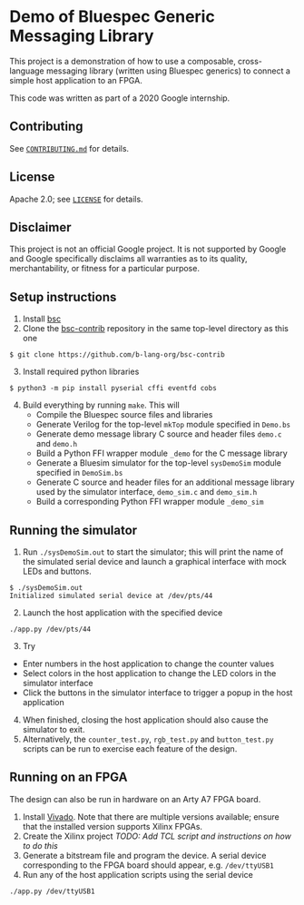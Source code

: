 # Demo of Bluespec Generic Messaging Library

This project is a demonstration of how to use a composable, cross-language
messaging library (written using Bluespec generics) to connect a simple
host application to an FPGA.

This code was written as part of a 2020 Google internship.

## Contributing

See [`CONTRIBUTING.md`](CONTRIBUTING.md) for details.

## License

Apache 2.0; see [`LICENSE`](LICENSE) for details.

## Disclaimer

This project is not an official Google project. It is not supported by
Google and Google specifically disclaims all warranties as to its quality,
merchantability, or fitness for a particular purpose.

## Setup instructions
1. Install [bsc](https://github.com/b-lang-org/bsc)
2. Clone the [bsc-contrib](https://github.com/b-lang-org/bsc-contrib) repository in the same top-level directory as this one
```
$ git clone https://github.com/b-lang-org/bsc-contrib
```
3. Install required python libraries
```
$ python3 -m pip install pyserial cffi eventfd cobs
```
4. Build everything by running `make`.  This will
   * Compile the Bluespec source files and libraries
   * Generate Verilog for the top-level `mkTop` module specified in `Demo.bs`
   * Generate demo message library C source and header files `demo.c` and `demo.h`
   * Build a Python FFI wrapper module `_demo` for the C message library
   * Generate a Bluesim simulator for the top-level `sysDemoSim` module specified in `DemoSim.bs`
   * Generate C source and header files for an additional message library used by the simulator interface, `demo_sim.c` and `demo_sim.h`
   * Build a corresponding Python FFI wrapper module `_demo_sim`


## Running the simulator
1. Run `./sysDemoSim.out` to start the simulator; this will print the name of the simulated serial device and launch a graphical interface with mock LEDs and buttons.
```
$ ./sysDemoSim.out
Initialized simulated serial device at /dev/pts/44
```
2. Launch the host application with the specified device
```
./app.py /dev/pts/44
```
3. Try
  * Enter numbers in the host application to change the counter values
  * Select colors in the host application to change the LED colors in the simulator interface
  * Click the buttons in the simulator interface to trigger a popup in the host application
4. When finished, closing the host application should also cause the simulator to exit.
5. Alternatively, the `counter_test.py`, `rgb_test.py` and `button_test.py` scripts can be run to exercise each feature of the design.


## Running on an FPGA
The design can also be run in hardware on an Arty A7 FPGA board.
1. Install [Vivado](https://www.xilinx.com/products/design-tools/vivado.html).  Note that there are multiple versions available; ensure that the installed version supports Xilinx FPGAs.
2. Create the Xilinx project _TODO: Add TCL script and instructions on how to do this_
3. Generate a bitstream file and program the device.  A serial device corresponding to the FPGA board should appear, e.g. `/dev/ttyUSB1`
4. Run any of the host application scripts using the serial device
```
./app.py /dev/ttyUSB1
```

